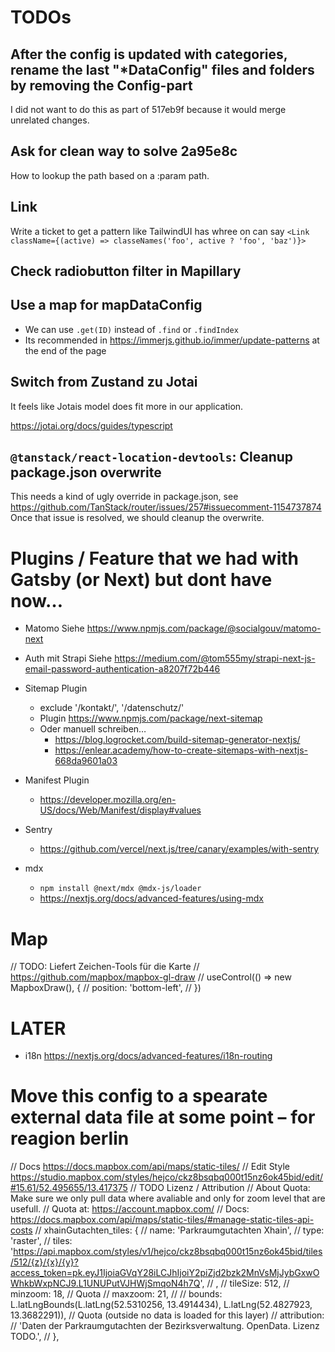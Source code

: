 # TODOs

## After the config is updated with categories, rename the last "\*DataConfig" files and folders by removing the Config-part

I did not want to do this as part of 517eb9f because it would merge unrelated changes.

## Ask for clean way to solve 2a95e8c

How to lookup the path based on a :param path.

## Link

Write a ticket to get a pattern like TailwindUI has whree on can say
`<Link className={(active) => classeNames('foo', active ? 'foo', 'baz')}>`

## Check radiobutton filter in Mapillary

## Use a map for mapDataConfig

- We can use `.get(ID)` instead of `.find` or `.findIndex`
- Its recommended in https://immerjs.github.io/immer/update-patterns at the end of the page

## Switch from Zustand zu Jotai

It feels like Jotais model does fit more in our application.

https://jotai.org/docs/guides/typescript

## `@tanstack/react-location-devtools`: Cleanup package.json overwrite

This needs a kind of ugly override in package.json, see https://github.com/TanStack/router/issues/257#issuecomment-1154737874
Once that issue is resolved, we should cleanup the overwrite.

# Plugins / Feature that we had with Gatsby (or Next) but dont have now…

- Matomo
  Siehe https://www.npmjs.com/package/@socialgouv/matomo-next

- Auth mit Strapi
  Siehe https://medium.com/@tom555my/strapi-next-js-email-password-authentication-a8207f72b446

- Sitemap Plugin

  - exclude '/kontakt/', '/datenschutz/'
  - Plugin https://www.npmjs.com/package/next-sitemap
  - Oder manuell schreiben…
    - https://blog.logrocket.com/build-sitemap-generator-nextjs/
    - https://enlear.academy/how-to-create-sitemaps-with-nextjs-668da9601a03

- Manifest Plugin

  - https://developer.mozilla.org/en-US/docs/Web/Manifest/display#values

- Sentry

  - https://github.com/vercel/next.js/tree/canary/examples/with-sentry

- mdx
  - `npm install @next/mdx @mdx-js/loader`
  - https://nextjs.org/docs/advanced-features/using-mdx

# Map

// TODO: Liefert Zeichen-Tools für die Karte
// https://github.com/mapbox/mapbox-gl-draw
// useControl(() => new MapboxDraw(), {
// position: 'bottom-left',
// })

# LATER

- i18n https://nextjs.org/docs/advanced-features/i18n-routing

# Move this config to a spearate external data file at some point – for reagion berlin

// Docs https://docs.mapbox.com/api/maps/static-tiles/
// Edit Style https://studio.mapbox.com/styles/hejco/ckz8bsqbq000t15nz6ok45bid/edit/#15.61/52.495655/13.417375
// TODO Lizenz / Attribution
// About Quota: Make sure we only pull data where avaliable and only for zoom level that are usefull.
// Quota at: https://account.mapbox.com/
// Docs: https://docs.mapbox.com/api/maps/static-tiles/#manage-static-tiles-api-costs
// xhainGutachten_tiles: {
// name: 'Parkraumgutachten Xhain',
// type: 'raster',
// tiles: 'https://api.mapbox.com/styles/v1/hejco/ckz8bsqbq000t15nz6ok45bid/tiles/512/{z}/{x}/{y}?access_token=pk.eyJ1IjoiaGVqY28iLCJhIjoiY2piZjd2bzk2MnVsMjJybGxwOWhkbWxpNCJ9.L1UNUPutVJHWjSmqoN4h7Q',
// ,
// tileSize: 512,
// minzoom: 18, // Quota
// maxzoom: 21,
// // bounds: L.latLngBounds(L.latLng(52.5310256, 13.4914434), L.latLng(52.4827923, 13.3682291)), // Quota (outside no data is loaded for this layer)
// attribution:
// 'Daten der Parkraumgutachten der Bezirksverwaltung. OpenData. Lizenz TODO.',
// },
